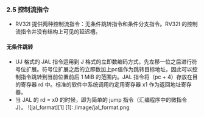 ### 2.5 控制流指令
+ RV32I 提供两种控制流指令：无条件跳转指令和条件分支指令。RV32I 的控制流指令并没有结构上可见的延迟槽。

#### 无条件跳转
+ UJ 格式的 JAL 指令运用到 J 格式的立即数编码方式，先左移一位之后进行符号位扩展。符号位扩展之后的立即数加上pc值作为跳转目标地址，因此可以控制指令跳转到当前位置前后 1 MiB 的范围内。JAL 指令将（pc + 4）存放在目的寄存器 rd 中。标准的软件中系统调用约定用寄存器 x1 作为返回地址寄存器。
+ 当 JAL 的 rd = x0 的时候，即为简单的 jump 指令（汇编程序中的微指令 J）。
![jal_format][1]
[1]: /image/jal_format.png